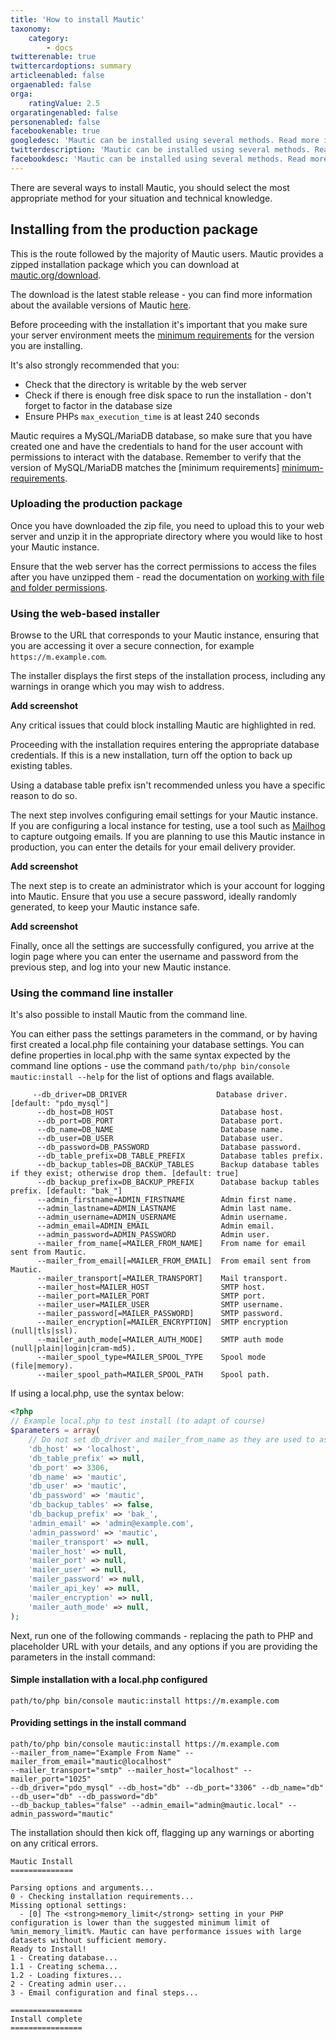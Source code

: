 ```yaml
---
title: 'How to install Mautic'
taxonomy:
    category:
        - docs
twitterenable: true
twittercardoptions: summary
articleenabled: false
orgaenabled: false
orga:
    ratingValue: 2.5
orgaratingenabled: false
personenabled: false
facebookenable: true
googledesc: 'Mautic can be installed using several methods. Read more in the official community documentation.'
twitterdescription: 'Mautic can be installed using several methods. Read more in the official community documentation.'
facebookdesc: 'Mautic can be installed using several methods. Read more in the official community documentation.'
---
```


There are several ways to install Mautic, you should select the most appropriate method for your situation and technical knowledge.

## Installing from the production package
This is the route followed by the majority of Mautic users. Mautic provides a zipped installation package which you can download at [mautic.org/download][download-mautic].

The download is the latest stable release - you can find more information about the available versions of Mautic [here][mautic-releases].

Before proceeding with the installation it's important that you make sure your server environment meets the [minimum requirements][minimum-requirements] for the version you are installing.

It's also strongly recommended that you: 

* Check that the directory is writable by the web server
* Check if there is enough free disk space to run the installation - don't forget to factor in the database size
* Ensure PHPs `max_execution_time` is at least 240 seconds

Mautic requires a MySQL/MariaDB database, so make sure that you have created one and have the credentials to hand for the user account with permissions to interact with the database. Remember to verify that the version of MySQL/MariaDB matches the [minimum requirements] [minimum-requirements].

### Uploading the production package
Once you have downloaded the zip file, you need to upload this to your web server and unzip it in the appropriate directory where you would like to host your Mautic instance. 

Ensure that the web server has the correct permissions to access the files after you have unzipped them - read the documentation on [working with file and folder permissions][file-permissions].

### Using the web-based installer

Browse to the URL that corresponds to your Mautic instance, ensuring that you are accessing it over a secure connection, for example `https://m.example.com`.

The installer displays the first steps of the installation process, including any warnings in orange which you may wish to address.

**Add screenshot**

Any critical issues that could block installing Mautic are highlighted in red.

Proceeding with the installation requires entering the appropriate database credentials. If this is a new installation, turn off the option to back up existing tables. 

Using a database table prefix isn't recommended unless you have a specific reason to do so.

The next step involves configuring email settings for your Mautic instance. If you are configuring a local instance for testing, use a tool such as [Mailhog][mailhog] to capture outgoing emails. If you are planning to use this Mautic instance in production, you can enter the details for your email delivery provider.

**Add screenshot**

The next step is to create an administrator which is your account for logging into Mautic. Ensure that you use a secure password, ideally randomly generated, to keep your Mautic instance safe.

**Add screenshot**

Finally, once all the settings are successfully configured, you arrive at the login page where you can enter the username and password from the previous step, and log into your new Mautic instance.

### Using the command line installer

It's also possible to install Mautic from the command line.

You can either pass the settings parameters in the command, or by having first created a local.php file containing your database settings. You can define properties in local.php with the same syntax expected by the command line options - use the command  `path/to/php bin/console mautic:install --help` for the list of options and flags available.

```
     --db_driver=DB_DRIVER                    Database driver. [default: "pdo_mysql"]
      --db_host=DB_HOST                        Database host.
      --db_port=DB_PORT                        Database port.
      --db_name=DB_NAME                        Database name.
      --db_user=DB_USER                        Database user.
      --db_password=DB_PASSWORD                Database password.
      --db_table_prefix=DB_TABLE_PREFIX        Database tables prefix.
      --db_backup_tables=DB_BACKUP_TABLES      Backup database tables if they exist; otherwise drop them. [default: true]
      --db_backup_prefix=DB_BACKUP_PREFIX      Database backup tables prefix. [default: "bak_"]
      --admin_firstname=ADMIN_FIRSTNAME        Admin first name.
      --admin_lastname=ADMIN_LASTNAME          Admin last name.
      --admin_username=ADMIN_USERNAME          Admin username.
      --admin_email=ADMIN_EMAIL                Admin email.
      --admin_password=ADMIN_PASSWORD          Admin user.
      --mailer_from_name[=MAILER_FROM_NAME]    From name for email sent from Mautic.
      --mailer_from_email[=MAILER_FROM_EMAIL]  From email sent from Mautic.
      --mailer_transport[=MAILER_TRANSPORT]    Mail transport.
      --mailer_host=MAILER_HOST                SMTP host.
      --mailer_port=MAILER_PORT                SMTP port.
      --mailer_user=MAILER_USER                SMTP username.
      --mailer_password[=MAILER_PASSWORD]      SMTP password.
      --mailer_encryption[=MAILER_ENCRYPTION]  SMTP encryption (null|tls|ssl).
      --mailer_auth_mode[=MAILER_AUTH_MODE]    SMTP auth mode (null|plain|login|cram-md5).
      --mailer_spool_type=MAILER_SPOOL_TYPE    Spool mode (file|memory).
      --mailer_spool_path=MAILER_SPOOL_PATH    Spool path.
```
If using a local.php, use the syntax below:

```php
<?php
// Example local.php to test install (to adapt of course)
$parameters = array(
	// Do not set db_driver and mailer_from_name as they are used to assume Mautic is installed
	'db_host' => 'localhost',
	'db_table_prefix' => null,
	'db_port' => 3306,
	'db_name' => 'mautic',
	'db_user' => 'mautic',
	'db_password' => 'mautic',
	'db_backup_tables' => false,
	'db_backup_prefix' => 'bak_',
	'admin_email' => 'admin@example.com',
	'admin_password' => 'mautic',
	'mailer_transport' => null,
	'mailer_host' => null,
	'mailer_port' => null,
	'mailer_user' => null,
	'mailer_password' => null,
	'mailer_api_key' => null,
	'mailer_encryption' => null,
	'mailer_auth_mode' => null,
);
```
Next, run one of the following commands - replacing the path to PHP and placeholder URL with your details, and any options if you are providing the parameters in the install command: 

#### Simple installation with a local.php configured

`path/to/php bin/console mautic:install https://m.example.com`

#### Providing settings in the install command

```
path/to/php bin/console mautic:install https://m.example.com
--mailer_from_name="Example From Name" --mailer_from_email="mautic@localhost"
--mailer_transport="smtp" --mailer_host="localhost" --mailer_port="1025"
--db_driver="pdo_mysql" --db_host="db" --db_port="3306" --db_name="db" --db_user="db" --db_password="db" 
--db_backup_tables="false" --admin_email="admin@mautic.local" --admin_password="mautic"
```
The installation should then kick off, flagging up any warnings or aborting on any critical errors.

```
Mautic Install
==============

Parsing options and arguments...
0 - Checking installation requirements...
Missing optional settings:
  - [0] The <strong>memory_limit</strong> setting in your PHP configuration is lower than the suggested minimum limit of %min_memory_limit%. Mautic can have performance issues with large datasets without sufficient memory.
Ready to Install!
1 - Creating database...
1.1 - Creating schema...
1.2 - Loading fixtures...
2 - Creating admin user...
3 - Email configuration and final steps...

================
Install complete
================
```
[download-mautic]: <https://www.mautic.org/download>
[mautic-releases]: <https://www.mautic.org/mautic-releases>
[minimum-requirements]: <https://www.mautic.org/download/requirements>
[file-permissions]: <troubleshooting/file-ownership-and-permissions>
[mailhog]: <https://github.com/mailhog/MailHog>

